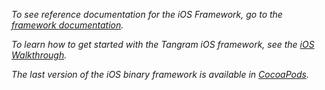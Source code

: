 *To see reference documentation for the iOS Framework, go to the [framework documentation](https://mapzen.com/documentation/tangram/ios-framework/0.9.0/).*

*To learn how to get started with the Tangram iOS framework, see the [iOS Walkthrough](https://mapzen.com/documentation/tangram/iOS-walkthrough/).*

*The last version of the iOS binary framework is available in [CocoaPods](https://cocoapods.org/pods/Tangram-ES).*
